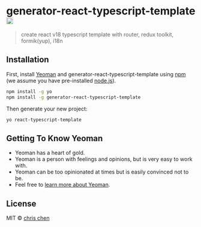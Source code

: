 # generator-react-typescript-template <a href="https://badge.fury.io/js/generator-react-typescript-template"><img src="https://badge.fury.io/js/generator-react-typescript-template.svg" alt="npm version" height="18"></a> 
> create react v18 typescript template with router, redux toolkit, formik(yup), i18n


## Installation

First, install [Yeoman](http://yeoman.io) and generator-react-typescript-template using [npm](https://www.npmjs.com/) (we assume you have pre-installed [node.js](https://nodejs.org/)).

```bash
npm install -g yo
npm install -g generator-react-typescript-template
```

Then generate your new project:

```bash
yo react-typescript-template
```

## Getting To Know Yeoman

 * Yeoman has a heart of gold.
 * Yeoman is a person with feelings and opinions, but is very easy to work with.
 * Yeoman can be too opinionated at times but is easily convinced not to be.
 * Feel free to [learn more about Yeoman](http://yeoman.io/).

## License

MIT © [chris chen]()


[npm-image]: https://badge.fury.io/js/generator-react-typescript-template.svg
[npm-url]: https://npmjs.org/package/generator-react-typescript-template
[travis-image]: https://travis-ci.com/wasichris/generator-react-typescript-template.svg?branch=master
[travis-url]: https://travis-ci.com/wasichris/generator-react-typescript-template
[daviddm-image]: https://david-dm.org/wasichris/generator-react-typescript-template.svg?theme=shields.io
[daviddm-url]: https://david-dm.org/wasichris/generator-react-typescript-template
[coveralls-image]: https://coveralls.io/repos/wasichris/generator-react-typescript-template/badge.svg
[coveralls-url]: https://coveralls.io/r/wasichris/generator-react-typescript-template
